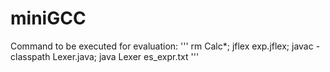 # miniGCC
Command to be executed for evaluation:
'''
rm Calc*; jflex exp.jflex; javac -classpath Lexer.java; java Lexer es_expr.txt
'''